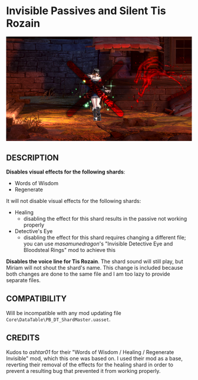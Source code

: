 # Invisible Passives and Silent Tis Rozain

![](thumbnail.jpg)

## DESCRIPTION

**Disables visual effects for the following shards**:

- Words of Wisdom
- Regenerate

It will not disable visual effects for the following shards:

- Healing
  - disabling the effect for this shard results in the passive not working properly
- Detective's Eye
  - disabling the effect for this shard requires changing a different file; you can use _masamunedragon_'s "Invisible Detective Eye and Bloodsteal Rings" mod to achieve this

**Disables the voice line for Tis Rozain**. The shard sound will still play, but Miriam will not shout the shard's name.
This change is included because both changes are done to the same file and I am too lazy to provide separate files.

## COMPATIBILITY

Will be incompatible with any mod updating file  
`Core\DataTable\PB_DT_ShardMaster.uasset`.

## CREDITS

Kudos to _ashtar01_ for their "Words of Wisdom / Healing / Regenerate Invisible" mod, which this one was based on.
I used their mod as a base, reverting their removal of the effects for the healing shard in order to prevent a resulting bug that prevented it from working properly.
